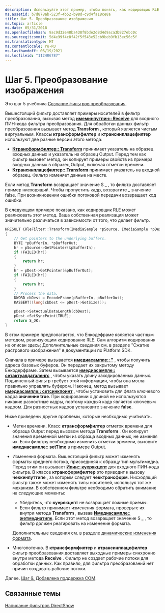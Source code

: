 ```yaml
---
description: Используйте этот пример, чтобы понять, как кодировщик RLE может реализовать метод в процессе записи фильтра преобразования.
ms.assetid: b7d878ab-523f-4b52-b98d-c9d4fa18ce8a
title: Шаг 5. Преобразование изображения
ms.topic: article
ms.date: 05/31/2018
ms.openlocfilehash: 9ac9d32e48ba438f8bde2d8d4d9aca3b827ebc0c
ms.sourcegitcommit: 5d4e99f4c8f42f5f543e52cb9beb9fb13ec56c5f
ms.translationtype: MT
ms.contentlocale: ru-RU
ms.lasthandoff: 06/19/2021
ms.locfileid: "112406787"
---
```

# <a name="step-5-transform-the-image"></a>Шаг 5. Преобразование изображения

Это шаг 5 учебника [Создание фильтров преобразования](writing-transform-filters.md).

Вышестоящий фильтр доставляет примеры носителей в фильтр преобразования, вызывая метод [**имеминпутпин:: Receive**](/windows/desktop/api/Strmif/nf-strmif-imeminputpin-receive) для входного ПИН-кода фильтра преобразования. Для обработки данных фильтр преобразования вызывает метод **Transform** , который является чистым виртуальным. Классы **ктрансформфилтер** и **ктрансинплацефилтер** используют две разные версии этого метода:

-   [**Ктрансформфилтер:: Transform**](ctransformfilter-transform.md) принимает указатель на образец входных данных и указатель на образец Output. Перед тем как фильтр вызовет метод, он копирует примеры свойств из примера входных данных в образец Output, включая отметки времени.
-   [**Ктрансинплацефилтер:: Transform**](ctransinplacefilter-transform.md) принимает указатель на входной образец. Фильтр изменяет данные на месте.

Если метод **Transform** возвращает значение S \_ , то фильтр доставляет пример нисходящий. Чтобы пропустить кадр, возвратите \_ значение false. При возникновении ошибки потоковой передачи возвращает код ошибки.

В следующем примере показано, как кодировщик RLE может реализовать этот метод. Ваша собственная реализация может значительно различаться в зависимости от того, что делает фильтр.


```C++
HRESULT CRleFilter::Transform(IMediaSample *pSource, IMediaSample *pDest)
{
    // Get pointers to the underlying buffers.
    BYTE *pBufferIn, *pBufferOut;
    hr = pSource->GetPointer(&pBufferIn);
    if (FAILED(hr))
    {
        return hr;
    }
    hr = pDest->GetPointer(&pBufferOut);
    if (FAILED(hr))
    {
        return hr;
    }
    // Process the data.
    DWORD cbDest = EncodeFrame(pBufferIn, pBufferOut);
    KASSERT((long)cbDest <= pDest->GetSize());

    pDest->SetActualDataLength(cbDest);
    pDest->SetSyncPoint(TRUE);
    return S_OK;
}
```



В этом примере предполагается, что Енкодефраме является частным методом, реализующим кодирование RLE. Сам алгоритм кодирования не описан здесь; Дополнительные сведения см. в разделе "Сжатие растрового изображения" в документации по Platform SDK.

Сначала в примере вызывается [**имедиасампле:: "**](/windows/desktop/api/Strmif/nf-strmif-imediasample-getpointer) , чтобы получить адреса базовых буферов. Он передает их закрытому методу Енкодерфраме. Затем вызывается [**имедиасампле:: сетактуалдаталенгс**](/windows/desktop/api/Strmif/nf-strmif-imediasample-setactualdatalength) , чтобы указать длину закодированных данных. Подчиненный фильтр требует этой информации, чтобы она могла правильно управлять буфером. Наконец, метод вызывает [**имедиасампле:: сетсинкпоинт**](/windows/desktop/api/Strmif/nf-strmif-imediasample-setsyncpoint) , чтобы установить для флага ключевого кадра **значение true**. При кодировании с длиной не используются никакие разностные кадры, поэтому каждый кадр является ключевым кадром. Для разностных кадров установите значение **false**.

Ниже приведены другие проблемы, которые необходимо учитывать.

-   Метки времени. Класс **ктрансформфилтер** отметок времени для образца Output перед вызовом метода **Transform** . Он копирует значения временной метки из образца входных данных, не изменяя их. Если фильтру необходимо изменить отметки времени, вызовите [**имедиасампле:: setTime**](/windows/desktop/api/Strmif/nf-strmif-imediasample-settime) в примере Output.
-   Изменения формата. Вышестоящий фильтр может изменять форматы среднего потока, присоединяя к образцу тип мультимедиа. Перед этим он вызывает [**Ипин:: куерякцепт**](/windows/desktop/api/Strmif/nf-strmif-ipin-queryaccept) для входного ПИН-кода фильтра. В классе **ктрансформфилтер** это приводит к вызову **чеккинпуттипе** , за которым следует **чекктрансформ**. Нисходящий фильтр также может изменять типы носителей, используя тот же механизм. В собственном фильтре необходимо обратить внимание на следующие моменты:

    -   Убедитесь, что **куерякцепт** не возвращает ложные приемы.
    -   Если фильтр принимает изменения формата, проверьте их внутри метода **Transform** , вызвав [**Имедиасампле:: жетмедиатипе**](/windows/desktop/api/Strmif/nf-strmif-imediasample-getmediatype). Если этот метод возвращает значение S \_ , то фильтр должен реагировать на изменение формата.

    Дополнительные сведения см. в разделе [динамические изменения формата](dynamic-format-changes.md).

-   Многопоточно. В **ктрансформфилтер** и **ктрансинплацефилтер** фильтр преобразования доставляет выходные примеры синхронно внутри метода **Receive** . Фильтр не создает рабочие потоки для обработки данных. Как правило, для фильтра преобразований нет причин создавать рабочие потоки.

Далее. [Шаг 6. Добавлена поддержка COM](step-6--add-support-for-com.md).

## <a name="related-topics"></a>Связанные темы

<dl> <dt>

[Написание фильтров DirectShow](writing-directshow-filters.md)
</dt> </dl>

 

 



